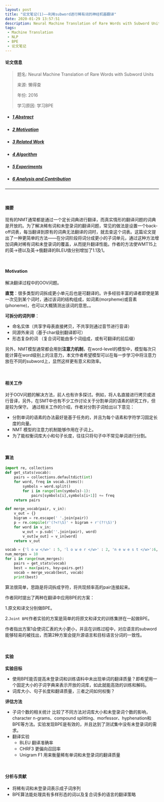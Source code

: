 ```yaml
---
layout: post
title: "论文笔记(1)——利用subword进行稀有词的神经机器翻译"
date: 2020-01-29 13:57:51
description: Neural Machine Translation of Rare Words with Subword Units
tags: 
 - Machine Translation
 - NLP
 - BPE
 - 论文笔记
---
```




#### 论文信息

> 题名: Neural Machine Translation of Rare Words with Subword Units
>
> 来源: 懒得查
>
> 年份: 2016
>
> 学习原因: 学习BPE

* ##### [1 Abstract](#1)

* ##### [2 Motivation](#2)

* ##### [3 Related Work](#3)

* ##### [4 Algorithm](#4)

* ##### [5 Experiments](#5)

* ##### [6 Analysis and Contribution](#6)

---

<br>

<h4 id='1'>摘要</h4>

现有的NMT通常都是通过一个定长词典进行翻译，而真实情形的翻译问题的词典是开放的。为了解决稀有词和未登录词的翻译问题，常见的做法是设置一个back-off词表，每当翻译到原有的词典无法翻译的词时，就去查这个词表。这篇论文提出了一种更简单的方法——在分词阶段将词分成更小的子词单元，通过这种方法增加词典对稀有词和未登录词的覆盖，从而提升翻译性能。作者的方法使WMT15上的英→德以及英→俄翻译的BLEU值分别增加了1.1及1。

<br>

<h4 id='2'>Motivation</h4>

解决翻译过程中的OOV问题。

**直觉**：很多类型的词拆成更小单元后也是可翻译的。许多经验丰富的译者即使是第一次见到某个词时，通过该词的结构组成，如词素(morpheme)或音素(phoneme)，也可以大概猜测出该词的意思。。

**可拆分的词列举**：

- 命名实体（共享字母表直接拷贝，不共享则通过音节进行音译）
- 同源外来词（基于char级别翻译即可）
- 形态复杂的词 （复合词可能由多个词组成，或有可翻译的前后缀）

另外，NMT模型通常都会用到**注意力机制**，在word-level的模型中，模型每次只能计算在word级别上的注意力，本文作者希望模型可以在每一步学习中将注意力放在不同的subword上，显然这样更有意义和效率。

<br>

<h4 id='3'>相关工作</h4>

对于OOV问题的解决方法，前人也有许多探讨。例如，将人名直接进行拷贝或进行音译，另外，在SMT中也有不少工作讨论关于分割单词的语素的研究工作，但是较为保守。
通过相关工作的介绍，作者对分割子词给出以下意见：

- 分割单词的语素的办法最好是基于任务的，并且为每个语素和字符学习固定长度的向量。
- NMT 模型的注意力机制能够作用在子词上。
- 为了能权衡词库大小和句子长度，往往只将句子中不常见单词进行分割。

<br>

<h4 id='4'>算法</h4>

```python
import re, collections
def get_stats(vocab):
    pairs = collections.defaultdict(int)
    for word, freq in vocab.items():
        symbols = word.split()
        for i in range(len(symbols)-1):
            pairs[symbols[i],symbols[i+1]] += freq
    return pairs

def merge_vocab(pair, v_in):
    v_out = {}
    bigram = re.escape(' '.join(pair))
    p = re.compile(r'(?<!\S)' + bigram + r'(?!\S)')
    for word in v_in:
        w_out = p.sub(''.join(pair), word)
        v_out[w_out] = v_in[word]
    return v_out

vocab = {'l o w </w>' : 5, 'l o w e r </w>' : 2, 'n e w e s t </w>':6,'w i d e s t </w>':3}
num_merges = 10
for i in range(num_merges):
    pairs = get_stats(vocab)
    best = max(pairs, key=pairs.get)
    vocab = merge_vocab(best, vocab)
    print(best)
```

算法很简单，思路是将词拆成字符，将共现频率高的pair连接起来。

作者同时提出了两种在翻译中应用BPE的方案：

1.原文和译文分别做BPE。

2.`Joint BPE`作者实验的方案是简单的将原文和译文的训练集拼在一起做BPE。

作者指出方案1会使词汇表的大小更小，并且在训练过程中，对应语言的subword能够轻易的被找出，而第2种方案会提升源语言和目标语言分词的一致性。

<br>

<h4 id='5'>实验</h4>

**实验目标**

- 使用BPE能否提高未登录词和训练语料中未出现单词的翻译质量？即希望用一个固定大小的子词字典来表示开放的词库，如此就能高效的训练和解码。
- 词库大小、句子长度和翻译质量，三者之间如何权衡？

**评估方法**

- 子词个数的相关统计 
  比较了不同方法对词库大小和未登录词个数的影响，character n-grams、compound splitting、morfessor、hyphenation和BPE等方法。实验发现BPE是有效的，并且达到了测试集中没有未登录词的需求。
- 翻译实验
  - BLEU 翻译准确率
  - CHRF3 更偏向召回率
  - Unigram F1 用来衡量稀有单词和未登录词的翻译质量

<br>

<h4 id='6'>分析与贡献</h4>

- 将稀有词和未登录词表示成子词序列
- BPE算法能处理具有多样形态的词以及复合词多的语言的翻译策略
  
